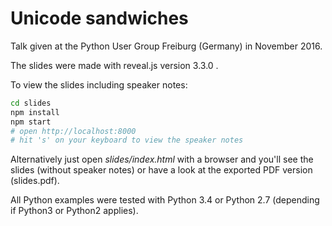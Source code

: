 Unicode sandwiches
==================

Talk given at the Python User Group Freiburg (Germany) in November 2016.

The slides were made with reveal.js version 3.3.0 .

To view the slides including speaker notes:

```bash
cd slides
npm install
npm start
# open http://localhost:8000
# hit 's' on your keyboard to view the speaker notes
```

Alternatively just open *slides/index.html* with a browser and you'll see the
slides (without speaker notes) or have a look at the exported PDF version
(slides.pdf).

All Python examples were tested with Python 3.4 or Python 2.7 (depending if
Python3 or Python2 applies).
